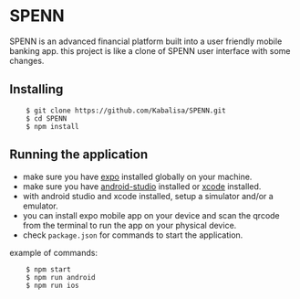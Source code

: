# SPENN
SPENN is an advanced financial platform built into a user friendly mobile banking app. this project is like a clone of SPENN user interface with some changes.

## Installing

```
    $ git clone https://github.com/Kabalisa/SPENN.git
    $ cd SPENN
    $ npm install
```

## Running the application

- make sure you have [expo](https://expo.io/) installed globally on your machine.
- make sure you have [android-studio](https://developer.android.com/studio) installed or [xcode](https://developer.apple.com/xcode/) installed.
- with android studio and xcode installed, setup a simulator and/or a emulator.
- you can install expo mobile app on your device and scan the qrcode from the terminal to run the app on your physical device.
- check ```package.json``` for commands to start the application.

example of commands: 
```
    $ npm start
    $ npm run android
    $ npm run ios
```

